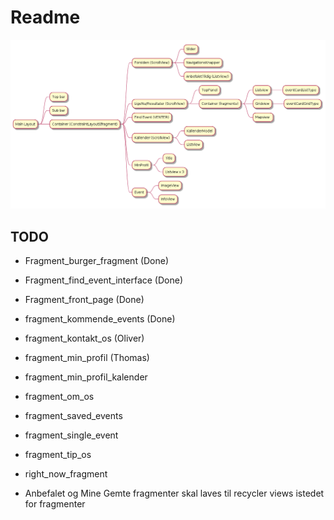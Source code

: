# Readme

![image](fragments.png)


## TODO

- Fragment_burger_fragment (Done)
- Fragment_find_event_interface (Done)
- Fragment_front_page (Done)
- fragment_kommende_events (Done)
- fragment_kontakt_os (Oliver)
- fragment_min_profil (Thomas)
- fragment_min_profil_kalender
- fragment_om_os
- fragment_saved_events
- fragment_single_event
- fragment_tip_os
- right_now_fragment

- Anbefalet og Mine Gemte fragmenter skal laves til recycler views istedet for fragmenter
